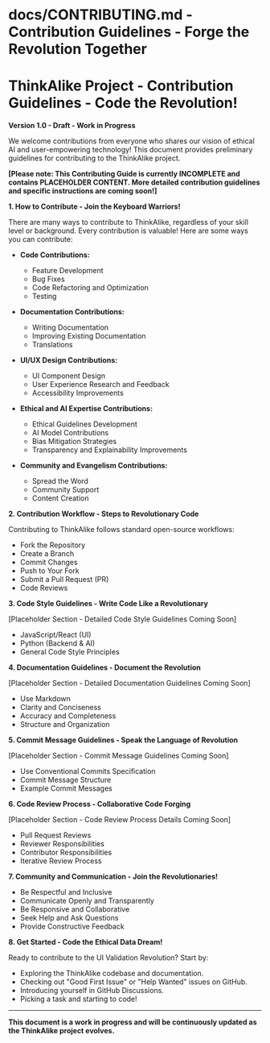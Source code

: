 # docs/CONTRIBUTING.md - Contribution Guidelines - Forge the Revolution Together

# ThinkAlike Project - Contribution Guidelines - Code the Revolution!

**Version 1.0 - Draft - Work in Progress**

We welcome contributions from everyone who shares our vision of ethical AI and user-empowering technology! This document provides preliminary guidelines for contributing to the ThinkAlike project.

**[Please note: This Contributing Guide is currently INCOMPLETE and contains PLACEHOLDER CONTENT. More detailed contribution guidelines and specific instructions are coming soon!]**

**1. How to Contribute - Join the Keyboard Warriors!**

There are many ways to contribute to ThinkAlike, regardless of your skill level or background. Every contribution is valuable! Here are some ways you can contribute:

*   **Code Contributions:**
    *   Feature Development
    *   Bug Fixes
    *   Code Refactoring and Optimization
    *   Testing

*   **Documentation Contributions:**
    *   Writing Documentation
    *   Improving Existing Documentation
    *   Translations

*   **UI/UX Design Contributions:**
    *   UI Component Design
    *   User Experience Research and Feedback
    *   Accessibility Improvements

*   **Ethical and AI Expertise Contributions:**
    *   Ethical Guidelines Development
    *   AI Model Contributions
    *   Bias Mitigation Strategies
    *   Transparency and Explainability Improvements

*   **Community and Evangelism Contributions:**
    *   Spread the Word
    *   Community Support
    *   Content Creation

**2. Contribution Workflow - Steps to Revolutionary Code**

Contributing to ThinkAlike follows standard open-source workflows:

*   Fork the Repository
*   Create a Branch
*   Commit Changes
*   Push to Your Fork
*   Submit a Pull Request (PR)
*   Code Reviews

**3. Code Style Guidelines - Write Code Like a Revolutionary**

[Placeholder Section - Detailed Code Style Guidelines Coming Soon]

*   JavaScript/React (UI)
*   Python (Backend & AI)
*   General Code Style Principles

**4. Documentation Guidelines - Document the Revolution**

[Placeholder Section - Detailed Documentation Guidelines Coming Soon]

*   Use Markdown
*   Clarity and Conciseness
*   Accuracy and Completeness
*   Structure and Organization

**5. Commit Message Guidelines - Speak the Language of Revolution**

[Placeholder Section - Commit Message Guidelines Coming Soon]

*   Use Conventional Commits Specification
*   Commit Message Structure
*   Example Commit Messages

**6. Code Review Process - Collaborative Code Forging**

[Placeholder Section - Code Review Process Details Coming Soon]

*   Pull Request Reviews
*   Reviewer Responsibilities
*   Contributor Responsibilities
*   Iterative Review Process

**7. Community and Communication - Join the Revolutionaries!**

*   Be Respectful and Inclusive
*   Communicate Openly and Transparently
*   Be Responsive and Collaborative
*   Seek Help and Ask Questions
*   Provide Constructive Feedback

**8. Get Started - Code the Ethical Data Dream!**

Ready to contribute to the UI Validation Revolution? Start by:

*   Exploring the ThinkAlike codebase and documentation.
*   Checking out "Good First Issue" or "Help Wanted" issues on GitHub.
*   Introducing yourself in GitHub Discussions.
*   Picking a task and starting to code!

---

**This document is a work in progress and will be continuously updated as the ThinkAlike project evolves.**
